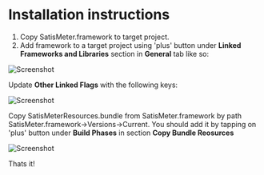 # Installation instructions

1. Copy SatisMeter.framework to target project.
2. Add framework to a target project using 'plus' button under **Linked Frameworks and Libraries** section in **General** tab like so:

![Screenshot](https://raw.githubusercontent.com/satismeter/satismeter-ios/master/Images/add_framework.png)

Update **Other Linked Flags** with the following keys:

![Screenshot](https://raw.githubusercontent.com/satismeter/satismeter-ios/master/Images/flags.png)

Copy SatisMeterResources.bundle from SatisMeter.framework by path SatisMeter.framework->Versions->Current. You should add it by tapping on 'plus' button under **Build Phases** in section **Copy Bundle Reosurces**

![Screenshot](https://raw.githubusercontent.com/satismeter/satismeter-ios/master/Images/Resources.png)

Thats it!
